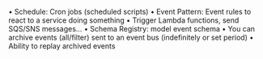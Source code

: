 • Schedule: Cron jobs (scheduled scripts)
• Event Pattern: Event rules to react to a service doing something
• Trigger Lambda functions, send SQS/SNS messages…
• Schema Registry: model event schema
• You can archive events (all/filter) sent to an event bus (indefinitely or set period)
• Ability to replay archived events
